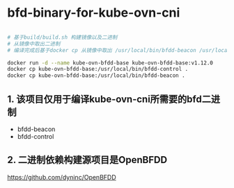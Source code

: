 # bfd-binary-for-kube-ovn-cni

``` bash

# 基于build/build.sh 构建镜像以及二进制
# 从镜像中取出二进制
# 编译完成后基于docker cp 从镜像中取出 /usr/local/bin/bfdd-beacon /usr/local/bin/bfdd-control

docker run -d --name kube-ovn-bfdd-base kube-ovn-bfdd-base:v1.12.0
docker cp kube-ovn-bfdd-base:/usr/local/bin/bfdd-control .
docker cp kube-ovn-bfdd-base:/usr/local/bin/bfdd-beacon .


```

## 1. 该项目仅用于编译kube-ovn-cni所需要的bfd二进制 

- bfdd-beacon 
- bfdd-control


## 2. 二进制依赖构建源项目是OpenBFDD
https://github.com/dyninc/OpenBFDD

